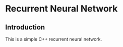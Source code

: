 Recurrent Neural Network
========================

Introduction
------------
This is a simple C++ recurrent neural network.